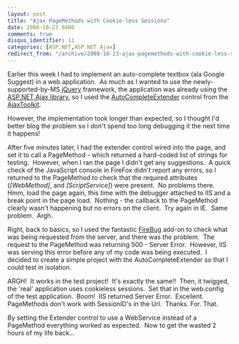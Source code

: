 ```yaml
---
layout: post
title: "Ajax PageMethods with Cookie-less Sessions"
date: 2008-10-23 0400
comments: true
disqus_identifier: 11
categories: [ASP.NET,ASP.NET Ajax]
redirect_from: "/archive/2008-10-23-ajax-pagemethods-with-cookie-less-sessions.aspx/"
---
```

Earlier this week I had to implement an auto-complete textbox (ala
Google Suggest) in a web application.  As much as I wanted to use the
newly-supported-by-MS [jQuery](http://jquery.com) framework, the
application was already using the [ASP.NET Ajax
library](http://www.asp.net/AJAX/), so I used the
[AutoCompleteExtender](http://www.asp.net/AJAX/AjaxControlToolkit/Samples/AutoComplete/AutoComplete.aspx)
control from the
[AjaxToolkit](http://www.asp.net/AJAX/AjaxControlToolkit/).

However, the implementation took longer than expected, so I thought I'd
better blog the problem so I don't spend too long debugging it the next
time it happens!

After five minutes later, I had the extender control wired into the
page, and set it to call a PageMethod - which returned a hard-coded list
of strings for testing.  However, when I ran the page I didn't get any
suggestions.  A quick check of the JavaScript console in FireFox didn't
report any errors, so I returned to the PageMethod to check that the
required attributes (*[WebMethod]*, and *[ScriptService]*) were
present.  No problems there.  Hmm, load the page again, this time with
the debugger attached to IIS and a break point in the page load. 
Nothing - the callback to the PageMethod clearly wasn't happening but no
errors on the client.  Try again in IE.  Same problem.  Argh.

Right, back to basics, so I used the fantastic
[FireBug](https://addons.mozilla.org/firefox/addon/1843) add-on to check
what was being requested from the server, and there was the problem. 
The request to the PageMethod was returning 500 - Server Error. 
However, IIS was serving this error before any of my code was being
executed.  I decided to create a simple project with the
AutoCompleteExtender so that I could test in isolation.

ARGH!  It works in the test project!  It's exactly the same!!  Then, it
twigged, the 'real' application uses cookieless sessions.  Set that in
the web.config of the test application.  Boom!  IIS returned Server
Error.  Excellent.  PageMethods don't work with SessionID's in the Url. 
Thanks. For. That.

By setting the Extender control to use a WebService instead of a
PageMethod everything worked as expected.  Now to get the wasted 2 hours
of my life back...


